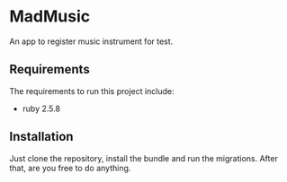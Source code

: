 # MadMusic
An app to register music instrument for test.

## Requirements

The requirements to run this project include:
* ruby 2.5.8

## Installation

Just clone the repository, install the bundle and run the migrations. After that, are you free to do anything.
``` bash
